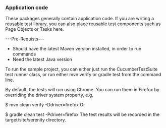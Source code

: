 ### Application code
 
These packages generally contain application code. 
If you are writing a reusable test library, you can also place reusable test components such as Page Objects or Tasks here.

---Pre-Requists---
- Should have the latest Maven version installed, in order to run commands 
- Need the latest Java version

To run the sample project, you can either just run the CucumberTestSuite test runner class, or run either mvn verify or gradle test from the command line.

By default, the tests will run using Chrome. You can run them in Firefox by overriding the driver system property, e.g.

$ mvn clean verify -Ddriver=firefox
Or

$ gradle clean test -Pdriver=firefox
The test results will be recorded in the target/site/serenity directory.